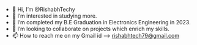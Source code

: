 - 👋 Hi, I’m @RishabhTechy
- 👀 I’m interested in studying more.
- 🌱 I’m completed my B.E Graduation in Electronics Engineering in 2023. 
- 💞️ I’m looking to collaborate on projects which enrich my skills.
- 📫 How to reach me on my Gmail id --> rishabhtech79@gmail.com

<!---
RishabhTechy/RishabhTechy is a ✨ special ✨ repository because its `README.md` (this file) appears on your GitHub profile.
You can click the Preview link to take a look at your changes.
--->
